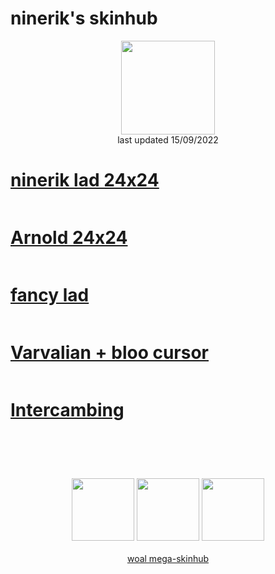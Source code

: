 # ninerik's skinhub
<p align="center">
<a href="https://osu.ppy.sh/users/10549880">
  <img src="https://a.ppy.sh/10549880"  
       width="150"
       height="150"></a>
<br>
last updated 15/09/2022
</p>

# [ninerik lad 24x24](https://github.com/rudjx3/skins/raw/main/ninerik/ninerik%20lad%2024x24.osk)
![]()

# [Arnold 24x24](https://github.com/rudjx3/skins/raw/main/ninerik/Arnold24x24.osk)
![]()

# [fancy lad](https://github.com/rudjx3/skins/raw/main/ninerik/fancy%20lad.osk)
![]()

# [Varvalian + bloo cursor](https://github.com/rudjx3/skins/raw/main/ninerik/Varvalian%20%2B%20bloo%20cursor.osk)
![]()

# [Intercambing](https://github.com/rudjx3/skins/raw/main/ninerik/Intercambing.osk)
![]()

#
<p align="center">
  <br></br>
  <a href="https://www.twitch.tv/ninerik_">
  <img src="https://i.imgur.com/HM030lk.png" 
       width="100" 
       height="100"></a>
  <a href="https://www.youtube.com/channel/UCjR9CND0FMlyigdPqvNIKIw">
  <img src="https://i.imgur.com/YWbDUUy.png"  
       width="100" 
       height="100"></a>
  <a href="https://twitter.com/ninerik_">
  <img src="https://i.imgur.com/PUQ5uWf.png" 
       width="100" 
       height="100"></a>
  <br></br>
  <a href="README.md">woal mega-skinhub</a>
 </p>
